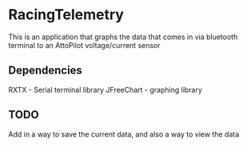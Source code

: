 # RacingTelemetry
This is an application that graphs the data that comes in via bluetooth terminal to an AttoPilot voltage/current sensor

## Dependencies
RXTX - Serial terminal library
JFreeChart - graphing library

## TODO
Add in a way to save the current data, and also a way to view the data
